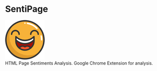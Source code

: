 # SentiPage
![Alt text](/extension_content/icon.png?raw=true "Optional Title")
<br />
HTML Page Sentiments Analysis. Google Chrome Extension for analysis.

